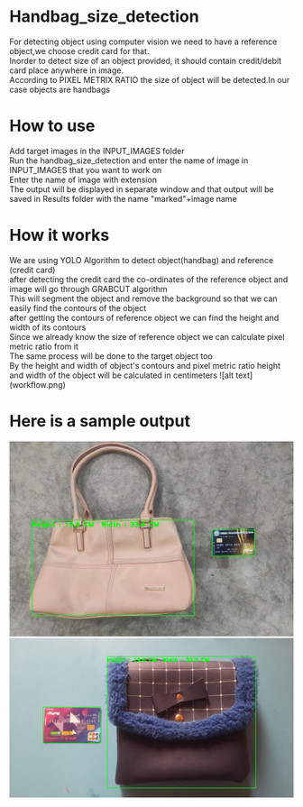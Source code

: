 # Handbag_size_detection
For detecting object using computer vision we need to have a reference object,we choose credit card for that.  
Inorder to detect size of an object provided, it should contain credit/debit card place anywhere in image.  
According to PIXEL METRIX RATIO the size of object will be detected.In our case objects are handbags  
# How to use
Add target images in the INPUT_IMAGES folder  
Run the handbag_size_detection and enter the name of image in INPUT_IMAGES that you want to work on  
Enter the name of image with extension  
The output will be displayed in separate window and that output will be saved in Results folder with the name "marked"+image name  

# How it works
We are using YOLO Algorithm to detect object(handbag) and reference (credit card)  
after detecting the credit card the co-ordinates of the reference object and image will go through GRABCUT algorithm  
This will segment the object and remove the background so that we can easily find the contours of the object  
after getting the contours of reference object we can find the height and width of its contours  
Since we already know the size of reference object we can calculate pixel metric ratio from it  
The same process will be done to the target object too  
By the height and width of object's contours and pixel metric ratio height and width of the object will be calculated in centimeters
![alt text] (workflow.png)

# Here is a sample output
![alt text](https://github.com/Kashyap2502/Handbag_size_detection/blob/main/Results/output.png?raw=true)<br/>
![alt text](Results/output2.jpeg)
